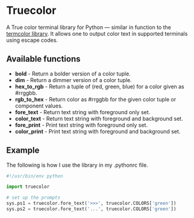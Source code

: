 # Truecolor

A True color terminal library for Python &#8212; similar in function to the [termcolor library](https://pypi.python.org/pypi/termcolor/1.1.0). It allows one to output color text in supported terminals using escape codes.

## Available functions
* **bold** - Return a bolder version of a color tuple.
* **dim** - Return a dimmer version of a color tuple.
* **hex_to_rgb** - Return a tuple of (red, green, blue) for a color given as #rrggbb.
* **rgb_to_hex** - Return color as #rrggbb for the given color tuple or component values.
* **fore_text** - Return text string with foreground only set.
* **color_text** - Return text string with foreground and background set.
* **fore_print** - Print text string with foreground only set.
* **color_print** - Print text string with foreground and background set.

## Example
The following is how I use the library in my .pythonrc file.

```python
#!/usr/bin/env python

import truecolor

# set up the prompts
sys.ps1 = truecolor.fore_text('>>>', truecolor.COLORS['green'])
sys.ps2 = truecolor.fore_text('...', truecolor.COLORS['green'])

```